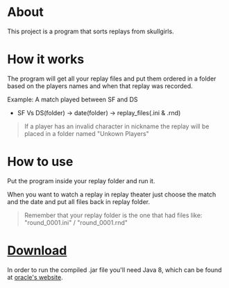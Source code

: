 # About
This project is a program that sorts replays from skullgirls.

# How it works
The program will get all your replay files and put them ordered in a folder based on the players names and when that replay was recorded.  

Example: A match played between SF and DS  
- SF Vs DS(folder) -> date(folder) -> replay_files(.ini & .rnd)  

>If a player has an invalid character in nickname the replay will be placed in a folder named "Unkown Players"

# How to use
Put the program inside your replay folder and run it.

When you want to watch a replay in replay theater just choose the match and the date and put all files back in replay folder.

>Remember that your replay folder is the one that had files like: "round_0001.ini" / "round_0001.rnd"

# [Download](https://drive.google.com/file/d/1ugAASjUx07boVArkGrcam_dYSfLQ_ITb/view) 
In order to run the compiled .jar file you'll need Java 8, which can be found at [oracle's website](https://www.oracle.com/java/technologies/javase-jre8-downloads.html).
